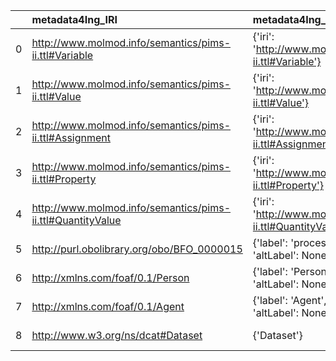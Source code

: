 |    | metadata4Ing_IRI                                           | metadata4Ing_DESC                                                                     | PIMS-II_IRI                                                | PIMS-II_DESC                                                          |
|---:|:-----------------------------------------------------------|:--------------------------------------------------------------------------------------|:-----------------------------------------------------------|:----------------------------------------------------------------------|
|  0 | http://www.molmod.info/semantics/pims-ii.ttl#Variable      | {'iri': 'http://www.molmod.info/semantics/pims-ii.ttl#Variable'}                      | http://www.molmod.info/semantics/pims-ii.ttl#Variable      | {'iri': 'http://www.molmod.info/semantics/pims-ii.ttl#Variable'}      |
|  1 | http://www.molmod.info/semantics/pims-ii.ttl#Value         | {'iri': 'http://www.molmod.info/semantics/pims-ii.ttl#Value'}                         | http://www.molmod.info/semantics/pims-ii.ttl#Value         | {'iri': 'http://www.molmod.info/semantics/pims-ii.ttl#Value'}         |
|  2 | http://www.molmod.info/semantics/pims-ii.ttl#Assignment    | {'iri': 'http://www.molmod.info/semantics/pims-ii.ttl#Assignment'}                    | http://www.molmod.info/semantics/pims-ii.ttl#Assignment    | {'iri': 'http://www.molmod.info/semantics/pims-ii.ttl#Assignment'}    |
|  3 | http://www.molmod.info/semantics/pims-ii.ttl#Property      | {'iri': 'http://www.molmod.info/semantics/pims-ii.ttl#Property'}                      | http://www.molmod.info/semantics/pims-ii.ttl#Property      | {'iri': 'http://www.molmod.info/semantics/pims-ii.ttl#Property'}      |
|  4 | http://www.molmod.info/semantics/pims-ii.ttl#QuantityValue | {'iri': 'http://www.molmod.info/semantics/pims-ii.ttl#QuantityValue'}                 | http://www.molmod.info/semantics/pims-ii.ttl#QuantityValue | {'iri': 'http://www.molmod.info/semantics/pims-ii.ttl#QuantityValue'} |
|  5 | http://purl.obolibrary.org/obo/BFO_0000015                 | {'label': 'process', 'prefLabel': 'process', 'altLabel': None, 'name': 'BFO_0000015'} | http://www.molmod.info/semantics/pims-ii.ttl#Process       | {'label': 'process', 'name': 'process'}                               |
|  6 | http://xmlns.com/foaf/0.1/Person                           | {'label': 'Person', 'prefLabel': 'Person', 'altLabel': None, 'name': 'Person'}        | http://www.molmod.info/semantics/pims-ii.ttl#Person        | {'label': 'Person', 'name': 'Person'}                                 |
|  7 | http://xmlns.com/foaf/0.1/Agent                            | {'label': 'Agent', 'prefLabel': 'Agent', 'altLabel': None, 'name': 'Agent'}           | http://www.molmod.info/semantics/pims-ii.ttl#Agent         | {'label': 'Agent', 'name': 'Agent'}                                   |
|  8 | http://www.w3.org/ns/dcat#Dataset                          | {'Dataset'}                                                                           | http://www.molmod.info/semantics/pims-ii.ttl#Dataset       | {'label': 'Dataset', 'name': 'Dataset'}                               |